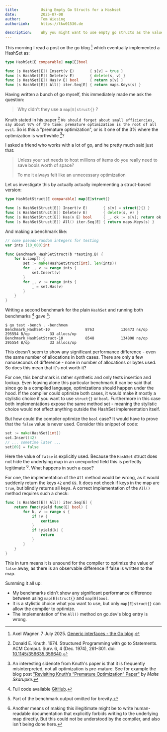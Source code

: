 ```yaml
---
title:          Using Empty Go Structs for a Hashset
date:           2025-07-08
author:         Tom Wiesing 
authorLink:     https://tkw01536.de

description:    Why you might want to use empty go structs as the value type for a hashset.
---
```


This morning I read a post on the go blog [^1] which eventually implemented a HashSet as:

```go
type HashSet[E comparable] map[E]bool

func (s HashSet[E]) Insert(v E)       { s[v] = true }
func (s HashSet[E]) Delete(v E)       { delete(s, v) }
func (s HashSet[E]) Has(v E) bool     { return s[v] }
func (s HashSet[E]) All() iter.Seq[E] { return maps.Keys(s) }
```

Having written a bunch of go myself, this immediately made me ask the question:

> Why didn't they use a `map[E]struct{}` ?

Knuth stated in his paper [^2] `We should forget about small efficiencies, say about 97% of the time: premature optimization is the root of all evil`.
So is this a "premature optimization", or is it one of the 3% where the optimization is worthwhile [^3]?

I asked a friend who works with a lot of go, and he pretty much said just that:

> Unless your set needs to host millions of items do you really need to save bools worth of space?
> 
> To me it always felt like an unnecessary optimization 

Let us investigate this by actually actually implementing a struct-based version:

```go
type HashSetStruct[E comparable] map[E]struct{}

func (s HashSetStruct[E]) Insert(v E)       { s[v] = struct{}{} }
func (s HashSetStruct[E]) Delete(v E)       { delete(s, v) }
func (s HashSetStruct[E]) Has(v E) bool     { _, ok := s[v]; return ok }
func (s HashSetStruct[E]) All() iter.Seq[E] { return maps.Keys(s) }
```

And making a benchmark like:

```go
// some pseudo-random integers for testing
var ints [10_000]int

func Benchmark_HashSetStruct(b *testing.B) {
	for b.Loop() {
		set := make(HashSetStruct[int], len(ints))
		for _, v := range ints {
			set.Insert(v)
		}
		for _, v := range ints {
			_ = set.Has(v)
		}
	}
}
```

Writing a second benchmark for the plain `HashSet` and running both benchmarks [^4] gave [^5]:

```
$ go test -bench . -benchmem
Benchmark_HashSet-10                8763            136473 ns/op          295554 B/op         33 allocs/op
Benchmark_HashSetStruct-10          8548            134898 ns/op          295554 B/op         33 allocs/op
```

This doesn't seem to show any significant performance difference - even the same number of allocations in both cases. 
There are only a few nanoseconds of difference - none in number of allocations or bytes used. 
So does this mean that it's not worth it?

For one, this benchmark is rather synthetic and only tests insertion and lookup.
Even leaving alone this particular benchmark it can be said that since go is a compiled language, optimizations should happen under the hood. 
If the compiler could optimize both cases, it would make it mostly a stylistic choice if you want to use `struct{}` or `bool`. 
Furthermore in this case both implementations expose the same method set - meaning the stylistic choice would not effect anything outside the HashSet implementation itself. 

But how could the compiler optimize the `bool` case?
It would have to prove that the `false` value is never used. 
Consider this snippet of code:

```go
set := make(HashSet[int])
set.Insert(42)
// ... sometime later ...
set[69] = false
```

Here the value of `false` is explicitly used. 
Because the `HashSet` struct does not hide the underlying map in an unexported field this is perfectly legitimate [^6]. 
What happens in such a case?

For one, the implementation of the `All` method would be wrong, as it would suddenly return the keys `42` and `69`. 
It does not check if keys in the map are `true`, but blindly returns all keys.
A correct implementation of the `All()` method requires such a check:

```go
func (s HashSet[E]) All() iter.Seq[E] {
	return func(yield func(E) bool) {
		for k, v := range s {
			if !v {
				continue
			}
			if !yield(k) {
				return
			}
		}
	}
}
```

This in turn means it is unsound for the compiler to optimize the value of `false` away, as there is an observable difference if false is written to the map.

Summing it all up:

- My benchmarks didn't show any significant performance difference between using `map[E]struct{}` and `map[E]bool`.
- It is a stylistic choice what you want to use, but only `map[E]struct{}` can allow the compiler to optimize.
- The implementation of the `All()` method on go.dev's blog entry is wrong.

[^1]: Axel Wagner. 7 July 2025. [Generic interfaces - the Go blog](https://web.archive.org/web/20250707170826/https://go.dev/blog/generic-interfaces). 

[^2]: Donald E. Knuth. 1974. Structured Programming with go to Statements. ACM Comput. Surv. 6, 4 (Dec. 1974), 261–301. doi: [10.1145/356635.356640](https://doi.org/10.1145/356635.356640).

[^3]: An interesting sidenote from Knuth's paper is that it is frequently misinterpreted, not all optimization is pre-mature. 
See for example the blog post ["Revisiting Knuth’s “Premature Optimization” Paper"](https://web.archive.org/web/20250619231836/https://probablydance.com/2025/06/19/revisiting-knuths-premature-optimization-paper/) by *Malte Skarupke*.

[^4]: Full code available [GitHub](https://gist.github.com/tkw1536/f3a6f89f9c49a36f6143a426014630cb). 

[^5]: Part of the benchmark output omitted for brevity. 

[^6]: Another means of making this illegitimate might be to write human-readable documentation that explicitly forbids writing to the underlying map directly.
But this could not be understood by the compiler, and also isn't being done here. 
